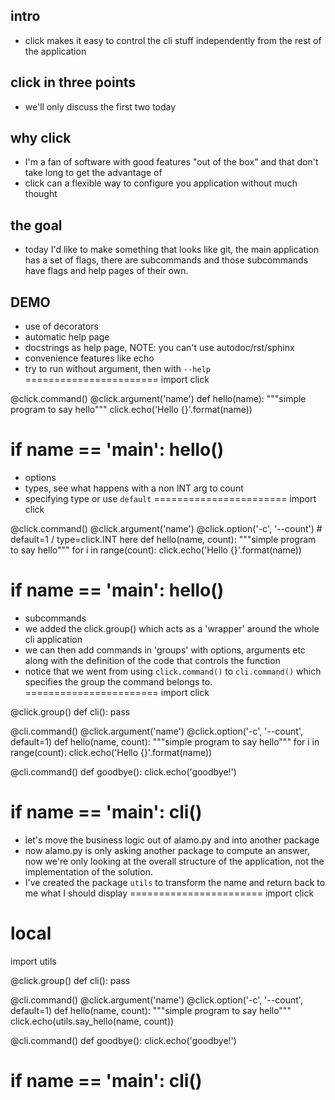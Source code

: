 intro
-----
- click makes it easy to control the cli stuff independently from the rest of the
application

click in three points
----
- we'll only discuss the first two today

why click
----
- I'm a fan of software with good features "out of the box" and that don't take long to
get the advantage of
- click can a flexible way to configure you application without much thought

the goal
---
- today I'd like to make something that looks like git, the main application
has a set of flags, there are subcommands and those subcommands have flags and
help pages of their own.

## DEMO
- use of decorators
- automatic help page
- docstrings as help page, NOTE: you can't use autodoc/rst/sphinx
- convenience features like echo
- try to run without argument, then with `--help`
=======================
import click


@click.command()
@click.argument('name')
def hello(name):
    """simple program to say hello"""
    click.echo('Hello {}'.format(name))

if __name__ == '__main__':
    hello()
=======================


- options
- types, see what happens with a non INT arg to count
- specifying type or use `default`
=======================
import click


@click.command()
@click.argument('name')
@click.option('-c', '--count') # default=1 / type=click.INT here
def hello(name, count):
    """simple program to say hello"""
    for i in range(count):
        click.echo('Hello {}'.format(name))

if __name__ == '__main__':
    hello()
=======================


- subcommands
- we added the click.group() which acts as a 'wrapper' around the whole cli application
- we can then add commands in 'groups' with options, arguments etc along with the definition
of the code that controls the function
- notice that we went from using `click.command()` to `cli.command()` which specifies the
group the command belongs to.
=======================
import click


@click.group()
def cli():
    pass


@cli.command()
@click.argument('name')
@click.option('-c', '--count', default=1)
def hello(name, count):
    """simple program to say hello"""
    for i in range(count):
        click.echo('Hello {}'.format(name))


@cli.command()
def goodbye():
    click.echo('goodbye!')

if __name__ == '__main__':
    cli()
=======================


- let's move the business logic out of alamo.py and into another package
- now alamo.py is only asking another package to compute an answer, now we're only
looking at the overall structure of the application, not the implementation of the
solution.
- I've created the package `utils` to transform the name and return back to me
what I should display
=======================
import click

# local
import utils


@click.group()
def cli():
    pass


@cli.command()
@click.argument('name')
@click.option('-c', '--count', default=1)
def hello(name, count):
    """simple program to say hello"""
    click.echo(utils.say_hello(name, count))


@cli.command()
def goodbye():
    click.echo('goodbye!')

if __name__ == '__main__':
    cli()
=======================
